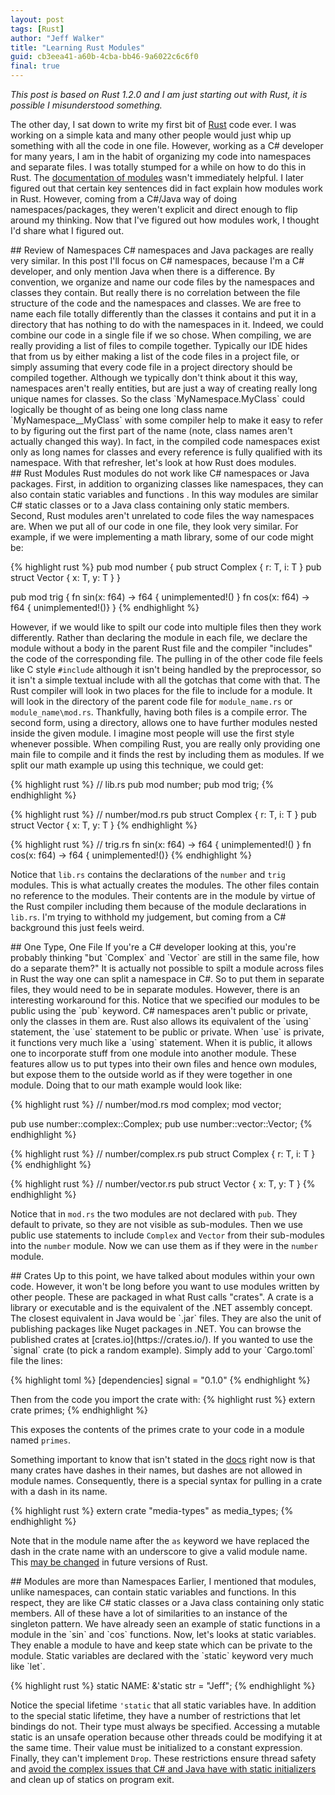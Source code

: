 ```yaml
---
layout: post
tags: [Rust]
author: "Jeff Walker"
title: "Learning Rust Modules"
guid: cb3eea41-a60b-4cba-bb46-9a6022c6c6f0
final: true
---
```


*This post is based on Rust 1.2.0 and I am just starting out with Rust, it is possible I misunderstood something.*

The other day, I sat down to write my first bit of [Rust](https://www.rust-lang.org/) code ever. I was working on a simple kata and many other people would just whip up something with all the code in one file.  However, working as a C# developer for many years, I am in the habit of organizing my code into namespaces and separate files.  I was totally stumped for a while on how to do this in Rust.  The [documentation of modules](https://doc.rust-lang.org/stable/book/crates-and-modules.html) wasn't immediately helpful.  I later figured out that certain key sentences did in fact explain how modules work in Rust. However, coming from a C#/Java way of doing namespaces/packages, they weren't explicit and direct enough to flip around my thinking.  Now that I've figured out how modules work, I thought I'd share what I figured out.

<section markdown="1">
## Review of Namespaces
C# namespaces and Java packages are really very similar.  In this post I'll focus on C# namespaces, because I'm a C# developer, and only mention Java when there is a difference.  By convention, we organize and name our code files by the namespaces and classes they contain.  But really there is no correlation between the file structure of the code and the namespaces and classes.  We are free to name each file totally differently than the classes it contains and put it in a directory that has nothing to do with the namespaces in it.  Indeed, we could combine our code in a single file if we so chose.  When compiling, we are really providing a list of files to compile together.  Typically our IDE hides that from us by either making a list of the code files in a project file, or simply assuming that every code file in a project directory should be compiled together.  Although we typically don't think about it this way, namespaces aren't really entities, but are just a way of creating really long unique names for classes.  So the class `MyNamespace.MyClass` could logically be thought of as being one long class name `MyNamespace__MyClass`  with some compiler help to make it easy to refer to by figuring out the first part of the name (note, class names aren't actually changed this way).  In fact, in the compiled code namespaces exist only as long names for classes and every reference is fully qualified with its namespace.  With that refresher, let's look at how Rust does modules.
</section>

<section markdown="1">
## Rust Modules
Rust modules do not work like C# namespaces or Java packages.  First, in addition to organizing classes like namespaces, they can also contain static variables and functions . In this way modules are similar C# static classes or to a Java class containing only static members.  Second, Rust modules aren't unrelated to code files the way namespaces are.  When we put all of our code in one file, they look very similar. For example, if we were implementing a math library, some of our code might be:

{% highlight rust %}
pub mod number
{
	pub struct Complex<T>
	{
		r: T,
		i: T
	}
	pub struct Vector<T>
	{
		x: T,
		y: T
	}
}

pub mod trig
{
	fn sin(x: f64) -> f64 { unimplemented!() }
	fn cos(x: f64) -> f64 { unimplemented!()}
}
{% endhighlight %}

However, if we would like to spilt our code into multiple files then they work differently.  Rather than declaring the module in each file, we declare the module without a body in the parent Rust file and the compiler "includes" the code of the corresponding file.  The pulling in of the other code file feels like C style `#include` although it isn't being handled by the preprocessor, so it isn't a simple textual include with all the gotchas that come with that.  The Rust compiler will look in two places for the file to include for a module.  It will look in the directory of the parent code file for `module_name.rs` or `module_name\mod.rs`.  Thankfully, having both files is a compile error.  The second form, using a directory, allows one to have further modules nested inside the given module.  I imagine most people will use the first style whenever possible.  When compiling Rust, you are really only providing one main file to compile and it finds the rest by including them as modules.  If we split our math example up using this technique, we could get:

{% highlight rust %}
// lib.rs
pub mod number;
pub mod trig;
{% endhighlight %}

{% highlight rust %}
// number/mod.rs
pub struct Complex<T>
{
	r: T,
	i: T
}
pub struct Vector<T>
{
	x: T,
	y: T
}
{% endhighlight %}

{% highlight rust %}
// trig.rs
fn sin(x: f64) -> f64 { unimplemented!() }
fn cos(x: f64) -> f64 { unimplemented!()}
{% endhighlight %}

Notice that `lib.rs` contains the declarations of the `number` and `trig` modules.  This is what actually creates the modules.  The other files contain no reference to the modules.  Their contents are in the module by virtue of the Rust compiler including them because of the module declarations in `lib.rs`.  I'm trying to withhold my judgement, but coming from a C# background this just feels weird.
</section>

<section markdown="1">
## One Type, One File
If you're a C# developer looking at this, you're probably thinking "but `Complex<T>` and `Vector<T>` are still in the same file, how do a separate them?"  It is actually not possible to spilt a module across files in Rust the way one can split a namespace in C#.  So to put them in separate files, they would need to be in separate modules.  However, there is an interesting workaround for this.  Notice that we specified our modules to be public using the `pub` keyword.  C# namespaces aren't public or private, only the classes in them are.  Rust also allows its equivalent of the `using` statement, the `use` statement to be public or private.  When `use` is private, it functions very much like a `using` statement.  When it is public, it allows one to incorporate stuff from one module into another module.  These features allow us to put types into their own files and hence own modules, but expose them to the outside world as if they were together in one module.  Doing that to our math example would look like:

{% highlight rust %}
// number/mod.rs
mod complex;
mod vector;

pub use number::complex::Complex;
pub use number::vector::Vector;
{% endhighlight %}

{% highlight rust %}
// number/complex.rs
pub struct Complex<T>
{
	r: T,
	i: T
}
{% endhighlight %}

{% highlight rust %}
// number/vector.rs
pub struct Vector<T>
{
	x: T,
	y: T
}
{% endhighlight %}

Notice that in `mod.rs` the two modules are not declared with `pub`.  They default to private, so they are not visible as sub-modules.  Then we use public use statements to include `Complex` and `Vector` from their sub-modules into the `number` module.  Now we can use them as if they were in the `number` module.
</section>

<section markdown="1">
## Crates
Up to this point, we have talked about modules within your own code.  However, it won't be long before you want to use modules written by other people.  These are packaged in what Rust calls "crates".  A crate is a library or executable and is the equivalent of the .NET assembly concept.  The closest equivalent in Java would be `.jar` files. They are also the unit of publishing packages like Nuget packages in .NET.  You can browse the published crates at [crates.io](https://crates.io/).  If you wanted to use the `signal` crate (to pick a random example).  Simply add to your `Cargo.toml` file the lines:

{% highlight toml %}
[dependencies]
signal = "0.1.0"
{% endhighlight %}

Then from the code you import the crate with:
{% highlight rust %}
extern crate primes;
{% endhighlight %}

This exposes the contents of the primes crate to your code in a module named `primes`.

Something important to know that isn't stated in the [docs](https://doc.rust-lang.org/stable/book/crates-and-modules.html) right now is that many crates have dashes in their names, but dashes are not allowed in module names.  Consequently, there is a special syntax for pulling in a crate with a dash in its name.

{% highlight rust %}
extern crate "media-types" as media_types;
{% endhighlight %}

Note that in the module name after the `as` keyword we have replaced the dash in the crate name with an underscore to give a valid module name.  This [may be changed](https://internals.rust-lang.org/t/pre-rfc-resolve-support-for-hyphens-in-crate-names/1459) in future versions of Rust.
</section>

<section markdown="1">
## Modules are more than Namespaces
Earlier, I mentioned that modules, unlike namespaces, can contain static variables and functions.  In this respect, they are like C# static classes or a Java class containing only static members.  All of these have a lot of similarities to an instance of the singleton pattern.  We have already seen an example of static functions in a module in the `sin` and `cos` functions. Now, let's looks at static variables.  They enable a module to have and keep state which can be private to the module.  Static variables are declared with the `static` keyword very much like `let`.

{% highlight rust %}
static NAME: &'static str = "Jeff";
{% endhighlight %}

Notice the special lifetime `'static` that all static variables have.  In addition to the special static lifetime, they have a number of restrictions that let bindings do not.  Their type must always be specified.  Accessing a mutable static is an unsafe operation because other threads could be modifying it at the same time.  Their value must be initialized to a constant expression.  Finally, they can't implement `Drop`.  These restrictions ensure thread safety and [avoid the complex issues that C# and Java have with static initializers](https://doc.rust-lang.org/complement-design-faq.html#there-is-no-life-before-or-after-main-(no-static-ctors/dtors)) and clean up of statics on program exit.
</section>